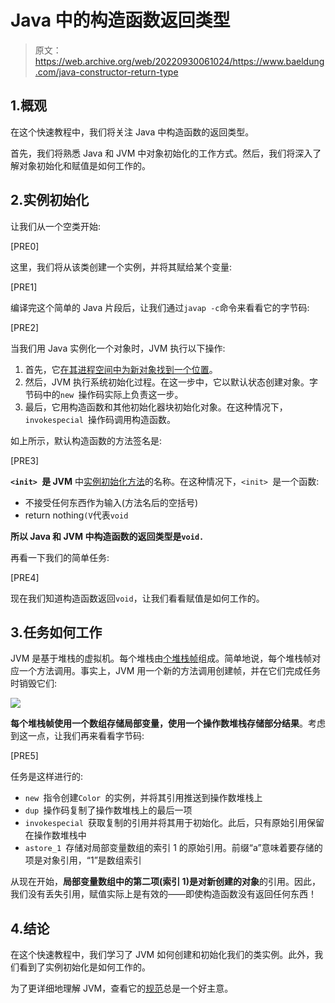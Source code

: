 # Java 中的构造函数返回类型

> 原文：<https://web.archive.org/web/20220930061024/https://www.baeldung.com/java-constructor-return-type>

## 1.概观

在这个快速教程中，我们将关注 Java 中构造函数的返回类型。

首先，我们将熟悉 Java 和 JVM 中对象初始化的工作方式。然后，我们将深入了解对象初始化和赋值是如何工作的。

## 2.实例初始化

让我们从一个空类开始:

[PRE0]

这里，我们将从该类创建一个实例，并将其赋给某个变量:

[PRE1]

编译完这个简单的 Java 片段后，让我们通过`javap -c`命令来看看它的字节码:

[PRE2]

当我们用 Java 实例化一个对象时，JVM 执行以下操作:

1.  首先，它[在其进程空间中为新对象找到一个位置](https://web.archive.org/web/20220926182252/https://alidg.me/blog/2019/6/21/tlab-jvm)。
2.  然后，JVM 执行系统初始化过程。在这一步中，它以默认状态创建对象。字节码中的`new `操作码实际上负责这一步。
3.  最后，它用构造函数和其他初始化器块初始化对象。在这种情况下，`invokespecial `操作码调用构造函数。

如上所示，默认构造函数的方法签名是:

[PRE3]

**`<init> `是 JVM** 中[实例初始化方法](https://web.archive.org/web/20220926182252/https://docs.oracle.com/javase/specs/jvms/se14/html/jvms-2.html#jvms-2.9)的名称。在这种情况下，`<init> `是一个函数:

*   不接受任何东西作为输入(方法名后的空括号)
*   return nothing`(V`代表`void`

**所以 Java 和 JVM 中构造函数的返回类型是`void.`**

再看一下我们的简单任务:

[PRE4]

现在我们知道构造函数返回`void`，让我们看看赋值是如何工作的。

## 3.任务如何工作

JVM 是基于堆栈的虚拟机。每个堆栈由[个堆栈帧](https://web.archive.org/web/20220926182252/https://docs.oracle.com/javase/specs/jvms/se14/html/jvms-2.html#jvms-2.6)组成。简单地说，每个堆栈帧对应一个方法调用。事实上，JVM 用一个新的方法调用创建帧，并在它们完成任务时销毁它们:

[![](img/106aa184ee09572860eb790120cab57f.png)](/web/20220926182252/https://www.baeldung.com/wp-content/uploads/2020/06/simple-ol.svg)

**每个堆栈帧使用一个数组存储局部变量，使用一个操作数堆栈存储部分结果**。考虑到这一点，让我们再来看看字节码:

[PRE5]

任务是这样进行的:

*   `new `指令创建`Color `的实例，并将其引用推送到操作数堆栈上
*   `dup `操作码复制了操作数堆栈上的最后一项
*   `invokespecial `获取复制的引用并将其用于初始化。此后，只有原始引用保留在操作数堆栈中
*   `astore_1 `存储对局部变量数组的索引 1 的原始引用。前缀“a”意味着要存储的项是对象引用，“1”是数组索引

从现在开始，**局部变量数组中的第二项(索引 1)是对新创建的对象**的引用。因此，我们没有丢失引用，赋值实际上是有效的——即使构造函数没有返回任何东西！

## 4.结论

在这个快速教程中，我们学习了 JVM 如何创建和初始化我们的类实例。此外，我们看到了实例初始化是如何工作的。

为了更详细地理解 JVM，查看它的[规范](https://web.archive.org/web/20220926182252/https://docs.oracle.com/javase/specs/jvms/se14/html/index.html)总是一个好主意。